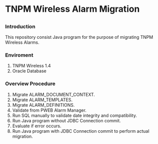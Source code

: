 # TNPM Wireless Alarm Migration

## 

### Introduction

This repository consist Java program for the purpose of migrating TNPM Wireless Alarms.

### Enviroment

1. TNPM Wireless 1.4
2. Oracle Database

### Overview Procedure

1. Migrate ALARM_DOCUMENT_CONTEXT.
2. Migrate ALARM_TEMPLATES.
3. Migrate ALARM_DEFINITIONS.
4. Validate from PWEB Alarm Manager.
5. Run SQL manually to validate date integrity and compatibility.
6. Run Java program without JDBC Connection commit.
7. Evaluate if error occurs.
8. Run Java program with JDBC Connection commit to perform actual migration. 

